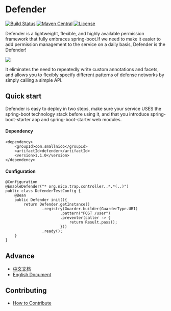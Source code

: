 # Defender

[![Build Status](https://travis-ci.org/ainilili/defender.svg?branch=master)](https://travis-ci.org/ainilili/defender.svg?branch=master)
[![Maven Central](https://maven-badges.herokuapp.com/maven-central/com.smallnico/defender/badge.svg)](https://maven-badges.herokuapp.com/maven-central/com.smallnico/defender)
[![License](https://img.shields.io/badge/license-Apache%202-4EB1BA.svg)](https://www.apache.org/licenses/LICENSE-2.0.html)

Defender is a lightweight, flexible, and highly available permission framework that fully embraces spring-boot.If we need to make it easier to add permission management to the service on a daily basis, Defender is the Defender!

![](https://github.com/ainilili/defender/blob/master/PROCESS.jpg)

It eliminates the need to repeatedly write custom annotations and facets, and allows you to flexibly specify different patterns of defense networks by simply calling a simple API.

## Quick start
Defender is easy to deploy in two steps, make sure your service USES the spring-boot technology stack before using it, and that you introduce spring-boot-starter aop and spring-boot-starter web modules.
#### Dependency
```
<dependency>
	<groupId>com.smallnico</groupId>
	<artifactId>defender</artifactId>
	<version>1.1.0</version>
</dependency>
```
#### Configuration
```
@Configuration
@EnableDefender("* org.nico.trap.controller..*.*(..)")
public class DefenderTestConfig {
	@Bean
	public Defender init(){
		return Defender.getInstance()
				.registry(Guarder.builder(GuarderType.URI)
						.pattern("POST /user")
						.preventer(caller -> {
							return Result.pass();
						}))
				.ready();
	}
}
```
## Advance
 - [中文文档](https://github.com/ainilili/defender/blob/master/DOC_CN.md)
 - [English Document](https://github.com/ainilili/defender/blob/master/DOC_EN.md)

## Contributing
 - [How to Contribute](https://github.com/ainilili/defender/blob/master/CONTRIBUTING.md)
